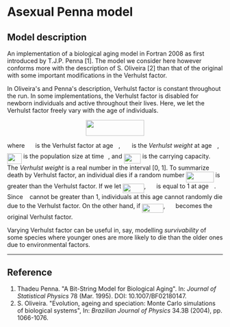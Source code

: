 # Asexual Penna model

## Model description
An implementation of a biological aging model in Fortran 2008 as first introduced by T.J.P. Penna [1]. The model we consider here however conforms more with the description of S. Oliveira [2] than that of the original with some important modifications in the Verhulst factor.

In Oliveira's and Penna's description, Verhulst factor is constant throughout the run. In some implementations, the Verhulst factor is disabled for newborn individuals and active throughout their lives. Here, we let the Verhulst factor freely vary with the age of individuals.

<p align="center"><img src="https://github.com/jben-estrada/asexual-penna-model/blob/master/svgs/42af354dfb85d874f633eecffaf97314.svg" align=middle width=136.28076pt height=37.190999999999995pt/></p>

where <img src="https://github.com/jben-estrada/asexual-penna-model/blob/master/svgs/d6039daedba33e27f167e97f709c0d31.svg" align=middle width=16.719450000000002pt height=22.46574pt/> is the Verhulst factor at age <img src="https://github.com/jben-estrada/asexual-penna-model/blob/master/svgs/44bc9d542a92714cac84e01cbbb7fd61.svg" align=middle width=8.689230000000004pt height=14.155350000000013pt/>, <img src="https://github.com/jben-estrada/asexual-penna-model/blob/master/svgs/f72abbd7e7a1e545a1cb820fda5991f6.svg" align=middle width=18.898935pt height=14.155350000000013pt/> is the *Verhulst weight* at age <img src="https://github.com/jben-estrada/asexual-penna-model/blob/master/svgs/44bc9d542a92714cac84e01cbbb7fd61.svg" align=middle width=8.689230000000004pt height=14.155350000000013pt/>, <img src="https://github.com/jben-estrada/asexual-penna-model/blob/master/svgs/bc26136196e30407c1303ffbe073b500.svg" align=middle width=33.721545000000006pt height=24.65759999999998pt/> is the population size at time <img src="https://github.com/jben-estrada/asexual-penna-model/blob/master/svgs/4f4f4e395762a3af4575de74c019ebb5.svg" align=middle width=5.936155500000004pt height=20.222069999999988pt/>, and <img src="https://github.com/jben-estrada/asexual-penna-model/blob/master/svgs/8c9ead68ffc4c3846ae9e59a42071752.svg" align=middle width=39.457440000000005pt height=22.46574pt/> is the carrying capacity. The *Verhulst weight* is a real number in the interval [0, 1]. To summarize death by Verhulst factor, an individual dies if a random number <img src="https://github.com/jben-estrada/asexual-penna-model/blob/master/svgs/1eeaa1a03a97e12954f0c28afb46592a.svg" align=middle width=64.49388pt height=24.65759999999998pt/> is greater than the Verhulst factor. If we let <img src="https://github.com/jben-estrada/asexual-penna-model/blob/master/svgs/69beda82e62145324b88a45f5838b7c4.svg" align=middle width=49.85771999999999pt height=21.18732pt/>, <img src="https://github.com/jben-estrada/asexual-penna-model/blob/master/svgs/d6039daedba33e27f167e97f709c0d31.svg" align=middle width=16.719450000000002pt height=22.46574pt/> is equal to 1 at age <img src="https://github.com/jben-estrada/asexual-penna-model/blob/master/svgs/44bc9d542a92714cac84e01cbbb7fd61.svg" align=middle width=8.689230000000004pt height=14.155350000000013pt/>. Since <img src="https://github.com/jben-estrada/asexual-penna-model/blob/master/svgs/89f2e0d2d24bcf44db73aab8fc03252c.svg" align=middle width=7.873024500000003pt height=14.155350000000013pt/> cannot be greater than 1, individuals at this age cannot randomly die due to the Verhulst factor. On the other hand, if <img src="https://github.com/jben-estrada/asexual-penna-model/blob/master/svgs/f19dc8cf1e2e99d0d17df91a06cd7fc0.svg" align=middle width=49.85771999999999pt height=21.18732pt/>, <img src="https://github.com/jben-estrada/asexual-penna-model/blob/master/svgs/d6039daedba33e27f167e97f709c0d31.svg" align=middle width=16.719450000000002pt height=22.46574pt/> becomes the original Verhulst factor.

Varying Verhulst factor can be useful in, say, modelling *survivability* of some species where younger ones are more likely to die than the older ones due to environmental factors.
___
## Reference
1. Thadeu Penna. "A Bit-String Model for Biological Aging". In: *Journal of Statistical Physics* 78 (Mar. 1995). DOI: 10.1007/BF02180147.
2. S. Oliveira. "Evolution, ageing and speciation: Monte Carlo  simulations of biological systems", In: *Brazilian Journal of Physics* 34.3B (2004), pp. 1066-1076.
